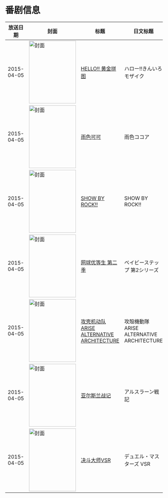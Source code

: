 # 番剧信息

|放送日期|封面|标题|日文标题|话数|评分|评分人数|
|---|---|---|---|---|---|---|
|2015-04-05|<img src="https://lain.bgm.tv/pic/cover/c/45/f9/100405_JrNQA.jpg" alt="封面" style="width:150px;height:200px;object-fit:cover;">|[HELLO!! 黄金拼图](https://bangumi.tv/subject/100405)|ハロー!!きんいろモザイク|12|7.3|2627人评分|
|2015-04-05|<img src="https://lain.bgm.tv/pic/cover/c/10/e9/120701_vh2hG.jpg" alt="封面" style="width:150px;height:200px;object-fit:cover;">|[雨色可可](https://bangumi.tv/subject/120701)|雨色ココア|12|4.7|260人评分|
|2015-04-05|<img src="https://lain.bgm.tv/pic/cover/c/32/3e/112905_Zs9sH.jpg" alt="封面" style="width:150px;height:200px;object-fit:cover;">|[SHOW BY ROCK!!](https://bangumi.tv/subject/112905)|SHOW BY ROCK!!|12|6.7|916人评分|
|2015-04-05|<img src="https://lain.bgm.tv/pic/cover/c/40/83/113906_NO75R.jpg" alt="封面" style="width:150px;height:200px;object-fit:cover;">|[网球优等生 第二季](https://bangumi.tv/subject/113906)|ベイビーステップ 第2シリーズ|25|7.3|202人评分|
|2015-04-05|<img src="https://lain.bgm.tv/pic/cover/c/3a/d6/125807_G4nVU.jpg" alt="封面" style="width:150px;height:200px;object-fit:cover;">|[攻壳机动队ARISE ALTERNATIVE ARCHITECTURE](https://bangumi.tv/subject/125807)|攻殻機動隊ARISE ALTERNATIVE ARCHITECTURE|10|6.8|700人评分|
|2015-04-05|<img src="https://lain.bgm.tv/pic/cover/c/9b/bf/116871_TEaP5.jpg" alt="封面" style="width:150px;height:200px;object-fit:cover;">|[亚尔斯兰战记](https://bangumi.tv/subject/116871)|アルスラーン戦記|25|6.9|2702人评分|
|2015-04-05|<img src="https://lain.bgm.tv/pic/cover/c/63/51/130400_nFg2Z.jpg" alt="封面" style="width:150px;height:200px;object-fit:cover;">|[决斗大师VSR](https://bangumi.tv/subject/130400)|デュエル・マスターズ VSR|51|暂无评分|少于10人评分|
